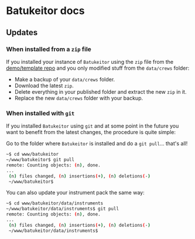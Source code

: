 # Batukeitor docs

## Updates

### When installed from a `zip` file
If you installed your instance of `Batukeitor` using the `zip` file from the [demo/template repo](https://github.com/clvLabs/batukeitor-demo) and you only modified stuff from the `data/crews` folder:

* Make a backup of your `data/crews` folder.
* Download the latest `zip`.
* Delete everything in your published folder and extract the new `zip` in it.
* Replace the new `data/crews` folder with your backup.


### When installed with `git`
If you installed `Batukeitor` using `git` and at some point in the future you want to benefit from the latest changes, the procedure is quite simple:

Go to the folder where `Batukeitor` is installed and do a `git pull`... that's all!
```bash
~$ cd www/batukeitor
~/www/batukeitor$ git pull
remote: Counting objects: (n), done.
...
 (n) files changed, (n) insertions(+), (n) deletions(-)
 ~/www/batukeitor$
```

You can also update your instrument pack the same way:
```bash
~$ cd www/batukeitor/data/instruments
~/www/batukeitor/data/instruments$ git pull
remote: Counting objects: (n), done.
...
 (n) files changed, (n) insertions(+), (n) deletions(-)
 ~/www/batukeitor/data/instruments$
```
